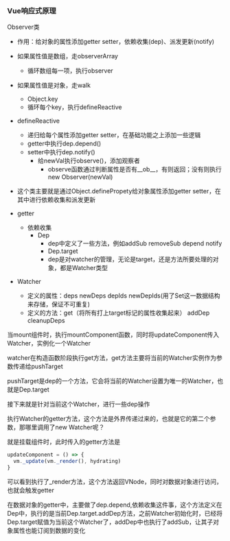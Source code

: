 ### Vue响应式原理

Observer类
- 作用：给对象的属性添加getter setter，依赖收集(dep)、派发更新(notify)
- 如果属性值是数组，走observerArray
  - 循环数组每一项，执行observer
- 如果属性值是对象，走walk
  - Object.key
  - 循环每个key，执行defineReactive
- defineReactive
  - 递归给每个属性添加getter setter，在基础功能之上添加一些逻辑
  - getter中执行dep.depend()
  - setter中执行dep.notify()
    - 给newVal执行observe()，添加观察者
      - observe函数通过判断属性是否有__ob__，有则返回；没有则执行new Observer(newVal)
- 这个类主要就是通过Object.definePropety给对象属性添加getter setter，在其中进行依赖收集和派发更新


- getter
  - 依赖收集
    - Dep
      - dep中定义了一些方法，例如addSub removeSub depend notify
      - Dep.target
      - dep是对watcher的管理，无论是target，还是方法所要处理的对象，都是Watcher类型

- Watcher
  - 定义的属性：deps newDeps depIds newDepIds(用了Set这一数据结构来存储，保证不可重复)
  - 定义的方法：get（将所有打上target标记的属性收集起来） addDep cleanupDeps

当mount组件时，执行mountComponent函数，同时将updateComponent传入Watcher，实例化一个Watcher

watcher在构造函数阶段执行get方法，get方法主要将当前的Watcher实例作为参数传递给pushTarget

pushTarget是dep的一个方法，它会将当前的Watcher设置为唯一的Watcher，也就是Dep.target

接下来就是针对当前这个Watcher，进行一些dep操作

执行Watcher的getter方法，这个方法是外界传递过来的，也就是它的第二个参数，那哪里调用了new Watcher呢？

就是挂载组件时，此时传入的getter方法是
```js
updateComponent = () => {
  vm._update(vm._render(), hydrating)
}
```
可以看到执行了_render方法，这个方法返回VNode，同时对数据对象进行访问，也就会触发getter

在数据对象的getter中，主要做了dep.depend,依赖收集这件事，这个方法定义在Dep中，执行的是当前Dep.target.addDep方法，之前Watcher初始化时，已经将Dep.target赋值为当前这个Watcher了，addDep中也执行了addSub，让其子对象属性也能订阅到数据的变化



